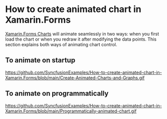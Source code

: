 # How to create animated chart in Xamarin.Forms

[Xamarin.Forms Charts](https://www.syncfusion.com/xamarin-ui-controls/xamarin-charts) will animate seamlessly in two ways: when you first load the chart or when you redraw it after modifying the data points. This section explains both ways of animating chart control.
## To animate on startup
https://github.com/SyncfusionExamples/How-to-create-animated-chart-in-Xamarin.Forms/blob/main/Create-Animated-Charts-and-Graphs.gif
## To animate on programmatically
https://github.com/SyncfusionExamples/How-to-create-animated-chart-in-Xamarin.Forms/blob/main/Programmatically-animated-chart.gif
